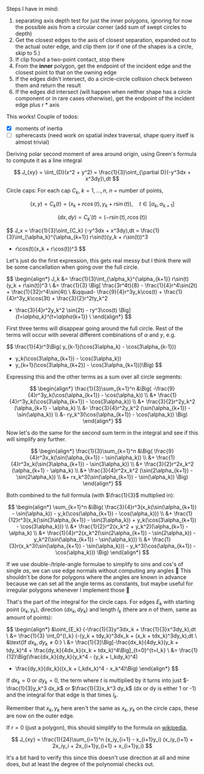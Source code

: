 Steps I have in mind:

1. separating axis depth test for just the inner polygons,
   ignoring for now the possible axis from a circular corner
   (add sum of swept circles to depth)
2. Get the closest edges to the axis of closest separation,
   expanded out to the actual outer edge, and clip them
   (or if one of the shapes is a circle, skip to 5.)
3. If clip found a two-point contact, stop there
4. From the **inner** polygon, get the endpoint of the incident edge
   and the closest point to that on the owning edge
5. If the edges didn't intersect, do a circle-circle collision
   check between them and return the result
6. If the edges did intersect (will happen when neither shape
   has a circle component or in rare cases otherwise),
   get the endpoint of the incident edge plus r \* axis

This works! Couple of todos:

- [x] moments of inertia
- [ ] spherecasts (need work on spatial index traversal,
      shape query itself is almost trivial)

Deriving polar second moment of area around origin,
using Green's formula to compute it as a line integral

$$
J_{xy} = \iint_{D}(x^2 + y^2) =
\frac{1}{3}\oint_{\partial D}(-y^3dx + x^3dy)\,dt
$$

Circle caps:
For each cap $C_k$, $k = 1,\dots,n$, $n$ = number of points,

$$
(x, y) = C_k(t) = (x_k + r\cos(t), y_k + r\sin(t)),\quad t\in[\alpha_k, \alpha_{k+1}]
$$

$$
(dx, dy) = C_k'(t) = (-r\sin(t), r\cos(t))
$$

$$
J_x = \frac{1}{3}\oint_{C_k} (-y^3dx + x^3dy)\,dt
= \frac{1}{3}\int_{\alpha_k}^{\alpha_{k+1}} r\sin(t)(y_k + r\sin(t))^3
+ r\cos(t)(x_k + r\cos(t))^3
$$

Let's just do the first expression, this gets real messy but I think
there will be some cancellation when going over the full circle.

$$
\begin{align*}
J_k &= \frac{1}{3}\int_{\alpha_k}^{\alpha_{k+1}} r\sin(t)(y_k + r\sin(t))^3 \\
&= \frac{1}{3} \Big[
\frac{3r^4t}{8} - \frac{1}{4}r^4\sin(2t) + \frac{1}{32}r^4\sin(4t) \\
&\qquad- \frac{9}{4}r^3y_k\cos(t) + \frac{1}{4}r^3y_k\cos(3t) + \frac{3}{2}r^2ty_k^2
- \frac{3}{4}r^2y_k^2 \sin(2t) - ry^3\cos(t)
\Big]_{t=\alpha_k}^{t=\alpha_{k+1}} \\
\end{align*}
$$

First three terms will disappear going around the full circle.
Rest of the terms will occur with several different combinations
of $\alpha$ and $y$, e.g.

$$
\frac{1}{4}r^3\Big(
y_{k-1}(\cos(3\alpha_k) - \cos(3\alpha_{k-1}))
+ y_k(\cos(3\alpha_{k+1}) - \cos(3\alpha_k))
+ y_{k+1}(\cos(3\alpha_{k+2}) - \cos(3\alpha_{k+1}))\Big)
$$

Expressing this and the other terms as a sum over all circle segments:

$$
\begin{align*}
\frac{1}{3}\sum_{k=1}^n &\Big(
-\frac{9}{4}r^3y_k(\cos(\alpha_{k+1}) - \cos(\alpha_k)) \\
&+ \frac{1}{4}r^3y_k(\cos(3\alpha_{k+1}) - \cos(3\alpha_k)) \\
&+ \frac{3}{2}r^2y_k^2 (\alpha_{k+1} - \alpha_k) \\
&- \frac{3}{4}r^2y_k^2 (\sin(\alpha_{k+1}) - \sin(\alpha_k)) \\
&- ry_k^3(\cos(\alpha_{k+1}) - \cos(\alpha_k))
\Big)
\end{align*}
$$

Now let's do the same for the second sum term in the integral
and see if this will simplify any further.

$$
\begin{align*}
\frac{1}{3}\sum_{k=1}^n &\Big(
\frac{9}{4}r^3x_k(\sin(\alpha_{k+1}) - \sin(\alpha_k)) \\
&+ \frac{1}{4}r^3x_k(\sin(3\alpha_{k+1}) - \sin(3\alpha_k)) \\
&+ \frac{3}{2}r^2x_k^2 (\alpha_{k+1} - \alpha_k) \\
&+ \frac{3}{4}r^2x_k^2 (\sin(2\alpha_{k+1}) - \sin(2\alpha_k)) \\
&+ rx_k^3(\sin(\alpha_{k+1}) - \sin(\alpha_k))
\Big)
\end{align*}
$$

Both combined to the full formula (with $\frac{1}{3}$ multiplied in):

$$
\begin{align*}
\sum_{k=1}^n &\Big(
\frac{3}{4}r^3(x_k(\sin(\alpha_{k+1}) - \sin(\alpha_k)) - y_k(\cos(\alpha_{k+1}) - \cos(\alpha_k))) \\
&+ \frac{1}{12}r^3(x_k(\sin(3\alpha_{k+1}) - \sin(3\alpha_k)) + y_k(\cos(3\alpha_{k+1}) - \cos(3\alpha_k))) \\
&+ \frac{1}{2}r^2(x_k^2 + y_k^2)(\alpha_{k+1} - \alpha_k) \\
&+ \frac{1}{4}r^2(x_k^2(\sin(2\alpha_{k+1}) - \sin(2\alpha_k)) - y_k^2(\sin(\alpha_{k+1}) - \sin(\alpha_k))) \\
&+ \frac{1}{3}r(x_k^3(\sin(\alpha_{k+1}) - \sin(\alpha_k))) - y_k^3(\cos(\alpha_{k+1}) - \cos(\alpha_k)))
\Big)
\end{align*}
$$

If we use double-/triple-angle formulae to simplify to sins and cos's of single
$\alpha$s, we can use edge normals without computing any angles 🤔 This
shouldn't be done for polygons where the angles are known in advance because we
can set all the angle terms as constants, but maybe useful for irregular
polygons whenever I implement those 🤔

That's the part of the integral for the circle caps.
For edges $E_k$ with starting point $(x_k, y_k)$, direction $(dx_k, dy_k)$ and
length $l_k$ (there are $n$ of them, same as amount of points):

$$
\begin{align*}
&\oint_{E_k} (-\frac{1}{3}y^3dx_k + \frac{1}{3}x^3dy_k)\,dt \\
&= \frac{1}{3} \int_0^{l_k} (-(y_k + tdy_k)^3dx_k + (x_k + tdx_k)^3dy_k)\,dt \\
&\text{If $dx_k, dy_k \neq 0$:} \\
&= \frac{1}{3}\Big[-\frac{dx_k}{4dy_k}(y_k + tdy_k)^4 + \frac{dy_k}{4dx_k}(x_k + tdx_k)^4\Big]_{t=0}^{t=l_k} \\
&= \frac{1}{12}\Big(\frac{dx_k}{dy_k}(y_k^4 - (y_k + l_kdy_k)^4)
+ \frac{dy_k}{dx_k}((x_k + l_kdx_k)^4 - x_k^4)\Big)
\end{align*}
$$

If $dx_k = 0$ or $dy_k = 0$, the term where $t$ is multiplied by it turns into
just $-\frac{1}{3}y_k^3 dx_k$ or $\frac{1}{3}x_k^3 dy_k$ (dx or dy is either 1 or -1)
and the integral for that edge is that times $l_k$.

Remember that $x_k, y_k$ here aren't the same as $x_k, y_k$ on the circle caps,
these are now on the outer edge.

If $r = 0$ (just a polygon), this should simplify to the formula on
[wikipedia](https://en.wikipedia.org/wiki/Second_moment_of_area#Any_polygon),

$$
J_{xy} = \frac{1}{24}\sum_{i=1}^n (x_iy_{i+1} - x_{i+1}y_i)
(x_iy_{i+1} + 2x_iy_i + 2x_{i+1}y_{i+1} + x_{i+1}y_i)
$$

It's a bit hard to verify this since this doesn't use direction at all
and mine does, but at least the degree of the polynomial checks out.

